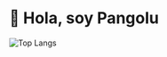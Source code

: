 # 👋 Hola, soy Pangolu

![Top Langs](https://github-readme-stats.vercel.app/api/top-langs/?username=Pangolu&layout=compact&theme=tokyonight)


<!--
**Pangolu/Pangolu** is a ✨ _special_ ✨ repository because its `README.md` (this file) appears on your GitHub profile.

Here are some ideas to get you started:

- 🔭 I’m currently working on ...
- 🌱 I’m currently learning ...
- 👯 I’m looking to collaborate on ...
- 🤔 I’m looking for help with ...
- 💬 Ask me about ...
- 📫 How to reach me: ...
- 😄 Pronouns: ...
- ⚡ Fun fact: ...
-->
